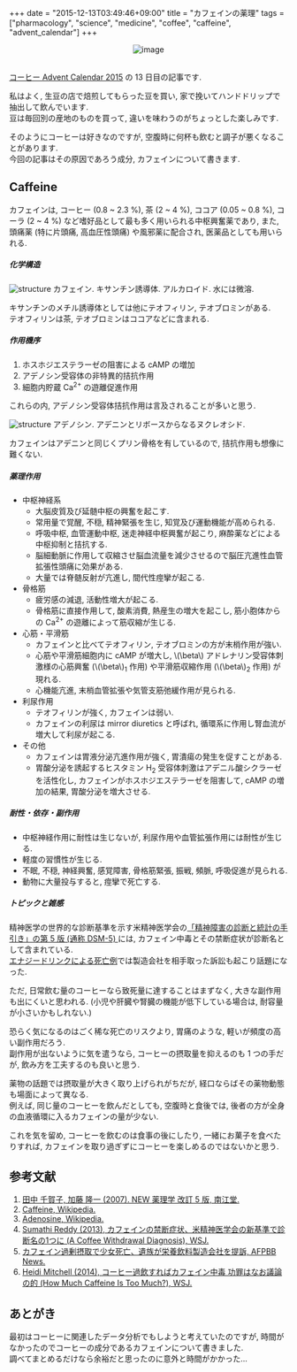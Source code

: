 +++
date = "2015-12-13T03:49:46+09:00"
title = "カフェインの薬理"
tags = ["pharmacology", "science", "medicine", "coffee", "caffeine", "advent_calendar"]
+++

<div style="text-align: center;">
  <img src="../../images/coffee_beans.jpg" alt="image">
</div>
<br>

[コーヒー Advent Calendar 2015](http://www.adventar.org/calendars/895) の 13 日目の記事です.

私はよく, 生豆の店で焙煎してもらった豆を買い, 家で挽いてハンドドリップで抽出して飲んでいます.  
豆は毎回別の産地のものを買って, 違いを味わうのがちょっとした楽しみです.

そのようにコーヒーは好きなのですが, 空腹時に何杯も飲むと調子が悪くなることがあります.  
今回の記事はその原因であろう成分, カフェインについて書きます.

Caffeine
--------

カフェインは, コーヒー (0.8 ~ 2.3 %), 茶 (2 ~ 4 %), ココア (0.05 ~ 0.8 %), コーラ (2 ~ 4 %) など嗜好品として最も多く用いられる中枢興奮薬であり, また, 頭痛薬 (特に片頭痛, 高血圧性頭痛) や風邪薬に配合され, 医薬品としても用いられる.

##### 化学構造

![structure](../../images/caffeine.png")
カフェイン. キサンチン誘導体. アルカロイド. 水には微溶.

キサンチンのメチル誘導体としては他にテオフィリン, テオブロミンがある.  
テオフィリンは茶, テオブロミンはココアなどに含まれる.

##### 作用機序

1.  ホスホジエステラーゼの阻害による cAMP の増加
2.  アデノシン受容体の非特異的拮抗作用
3.  細胞内貯蔵 Ca<sup>2+</sup> の遊離促進作用

これらの内, アデノシン受容体拮抗作用は言及されることが多いと思う.

![structure](../../images/adenosine.png")
アデノシン. アデニンとリボースからなるヌクレオシド.

カフェインはアデニンと同じくプリン骨格を有しているので, 拮抗作用も想像に難くない.

##### 薬理作用

- 中枢神経系
  - 大脳皮質及び延髄中枢の興奮を起こす.
  - 常用量で覚醒, 不穏, 精神緊張を生じ, 知覚及び運動機能が高められる.
  - 呼吸中枢, 血管運動中枢, 迷走神経中枢興奮が起こり, 麻酔薬などによる中枢抑制と拮抗する.
  - 脳細動脈に作用して収縮させ脳血流量を減少させるので脳圧亢進性血管拡張性頭痛に効果がある.
  - 大量では脊髄反射が亢進し, 間代性痙攣が起こる.
- 骨格筋
  - 疲労感の減退, 活動性増大が起こる.
  - 骨格筋に直接作用して, 酸素消費, 熱産生の増大を起こし, 筋小胞体からの Ca<sup>2+</sup> の遊離によって筋収縮が生じる.
- 心筋・平滑筋
  - カフェインと比べてテオフィリン, テオブロミンの方が末梢作用が強い.
  - 心筋や平滑筋細胞内に cAMP が増大し, \\(\beta\\) アドレナリン受容体刺激様の心筋興奮 (\\(\beta\\)<sub>1</sub> 作用) や平滑筋収縮作用 (\\(\beta\\)<sub>2</sub> 作用) が現れる.
  - 心機能亢進, 末梢血管拡張や気管支筋弛緩作用が見られる.
- 利尿作用
  - テオフィリンが強く, カフェインは弱い.
  - カフェインの利尿は mirror diuretics と呼ばれ, 循環系に作用し腎血流が増大して利尿が起こる.
- その他
  - カフェインは胃液分泌亢進作用が強く, 胃潰瘍の発生を促すことがある.
  - 胃酸分泌を誘起するヒスタミン H<sub>2</sub> 受容体刺激はアデニル酸シクラーゼを活性化し, カフェインがホスホジエステラーゼを阻害して, cAMP の増加の結果, 胃酸分泌を増大させる.

##### 耐性・依存・副作用

- 中枢神経作用に耐性は生じないが, 利尿作用や血管拡張作用には耐性が生じる.
- 軽度の習慣性が生じる.
- 不眠, 不穏, 神経興奮, 感覚障害, 骨格筋緊張, 振戦, 頻脈, 呼吸促進が見られる.
- 動物に大量投与すると, 痙攣で死亡する.

##### トピックと雑感

精神医学の世界的な診断基準を示す米精神医学会の[「精神障害の診断と統計の手引き」の第 5 版 (通称 DSM-5) ](https://www.amazon.co.jp/dp/4260019082?tag=dceoy-22&camp=1027&creative=7407&linkCode=as4&creativeASIN=4260019082&adid=1DWGJR5CR7M3KJ4WJMCQ&)には, カフェイン中毒とその禁断症状が診断名として含まれている.  
[エナジードリンクによる死亡例](http://www.afpbb.com/articles/-/2908471?pid=9720273)では製造会社を相手取った訴訟も起こり話題になった.

ただ, 日常飲む量のコーヒーなら致死量に達することはまずなく, 大きな副作用も出にくいと思われる.
(小児や肝臓や腎臓の機能が低下している場合は, 耐容量が小さいかもしれない.)

恐らく気になるのはごく稀な死亡のリスクより, 胃痛のような, 軽いが頻度の高い副作用だろう.  
副作用が出ないように気を遣うなら, コーヒーの摂取量を抑えるのも 1 つの手だが, 飲み方を工夫するのも良いと思う.

薬物の話題では摂取量が大きく取り上げられがちだが, 経口ならばその薬物動態も場面によって異なる.   
例えば, 同じ量のコーヒーを飲んだとしても, 空腹時と食後では, 後者の方が全身の血液循環に入るカフェインの量が少ない.

これを気を留め, コーヒーを飲むのは食事の後にしたり, 一緒にお菓子を食べたりすれば, カフェインを取り過ぎずにコーヒーを楽しめるのではないかと思う.

参考文献
--------

1.  [田中 千賀子, 加藤 隆一 (2007). NEW 薬理学 改訂 5 版, 南江堂.](https://www.amazon.co.jp/dp/4524260889?tag=d4i03-22&camp=1027&creative=7407&linkCode=as4&creativeASIN=4524260889&adid=1P222BQPSD2BZV67CGPW&)
2.  [Caffeine, Wikipedia.](https://en.wikipedia.org/wiki/Caffeine)
3.  [Adenosine, Wikipedia.](https://en.wikipedia.org/wiki/Adenosine)
4.  [Sumathi Reddy (2013), カフェインの禁断症状、米精神医学会の新基準で診断名の1つに (A Coffee Withdrawal Diagnosis), WSJ.](http://jp.wsj.com/articles/SB10001424127887324449604578538770871505996)
5.  [カフェイン過剰摂取で少女死亡、遺族が栄養飲料製造会社を提訴, AFPBB News.](http://www.afpbb.com/articles/-/2908471?pid=9720273)
6.  [Heidi Mitchell (2014), コーヒー過飲すればカフェイン中毒 功罪はなお議論の的 (How Much Caffeine Is Too Much?), WSJ.](http://jp.wsj.com/articles/SB12072851737206304029704580241490656021642)

あとがき
-------

最初はコーヒーに関連したデータ分析でもしようと考えていたのですが, 時間がなかったのでコーヒーの成分であるカフェインについて書きました.  
調べてまとめるだけなら余裕だと思ったのに意外と時間がかかった...


<script>
  amzn_assoc_default_search_key = "カフェイン";
</script>
